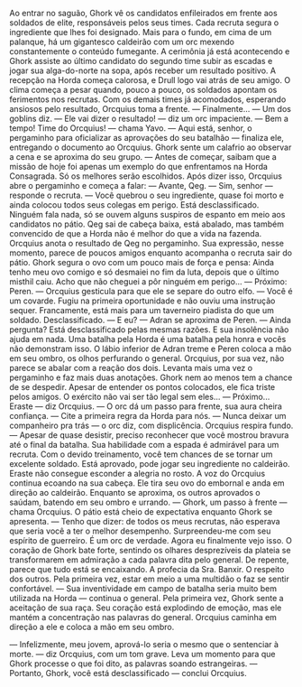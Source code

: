 Ao entrar no saguão, Ghork vê os candidatos enfileirados em frente aos soldados de elite, responsáveis pelos seus times. Cada recruta segura o ingrediente que lhes foi designado. Mais para o fundo, em cima de um palanque, há um gigantesco caldeirão com um orc mexendo constantemente o conteúdo fumegante.  A cerimônia já está acontecendo e Ghork assiste ao último candidato do segundo time subir as escadas e jogar sua alga-do-norte na sopa, após receber um resultado positivo.
A recepção na Horda começa calorosa, e Drull logo vai atrás de seu amigo. O clima começa a pesar quando, pouco a pouco, os soldados apontam os ferimentos nos recrutas. Com os demais times já acomodados, esperando ansiosos pelo resultado, Orcquius toma a frente.
— Finalmente… — Um dos goblins diz. 
— Ele vai dizer o resultado! — diz um orc impaciente. 
— Bem a tempo! Time do Orcquius! —  chama Yavo. — Aqui está, senhor, o pergaminho para oficializar as aprovações do seu batalhão — finaliza ele, entregando o documento ao Orcquius.
Ghork sente um calafrio ao observar a cena e se aproxima do seu grupo.
— Antes de começar, saibam que a missão de hoje foi apenas um exemplo do que enfrentamos na Horda Consagrada. Só os melhores serão escolhidos.
Após dizer isso, Orcquius abre o pergaminho e começa a falar:
— Avante, Qeg.
— Sim, senhor — responde o recruta.
— Você quebrou o seu ingrediente, quase foi morto e ainda colocou todos seus colegas em perigo. Está desclassificado. 
Ninguém fala nada, só se ouvem alguns suspiros de espanto em meio aos candidatos no pátio. Qeg sai de cabeça baixa, está abalado, mas também convencido de que a Horda não é melhor do que a vida na fazenda.
Orcquius anota o resultado de Qeg no pergaminho. Sua expressão, nesse momento, parece de poucos amigos enquanto acompanha o recruta sair do pátio.
Ghork segura o ovo com um pouco mais de força e pensa:
Ainda tenho meu ovo comigo e só desmaiei no fim da luta, depois que o último misthil caiu. Acho que não cheguei a pôr ninguém em perigo...
— Próximo: Peren. — Orcquius gesticula para que ele se separe do outro elfo. — Você é um covarde. Fugiu na primeira oportunidade e não ouviu uma instrução sequer. Francamente, está mais para um taverneiro piadista do que um soldado. Desclassificado. 
— E eu? — Adran se aproxima de Peren.
— Ainda pergunta? Está desclassificado pelas mesmas razões. E sua insolência não ajuda em nada. Uma batalha pela Horda é uma batalha pela honra e vocês não demonstram isso.
O lábio inferior de Adran treme e Peren coloca a mão em seu ombro, os olhos perfurando o general.
Orcquius, por sua vez, não parece se abalar com a reação dos dois. Levanta mais uma vez o pergaminho e faz mais duas anotações.
Ghork nem ao menos tem a chance de se despedir. Apesar de entender os pontos colocados, ele fica triste pelos amigos. O exército não vai ser tão legal sem eles...
— Próximo... Eraste — diz Orcquius. — O orc dá um passo para frente, sua aura cheira confiança. — Cite a primeira regra da Horda para nós.
— Nunca deixar um companheiro pra trás — o orc diz, com displicência.
Orcquius respira fundo.
— Apesar de quase desistir, preciso reconhecer que você mostrou bravura até o final da batalha. Sua habilidade com a espada é admirável para um recruta. Com o devido treinamento, você tem chances de se tornar um excelente soldado. Está aprovado, pode jogar seu ingrediente no caldeirão.
Eraste não consegue esconder a alegria no rosto. A voz do Orcquius continua ecoando na sua cabeça. Ele tira seu ovo do embornal e anda em direção ao caldeirão. Enquanto se aproxima, os outros aprovados o saúdam, batendo em seu ombro e urrando.
— Ghork, um passo à frente — chama Orcquius.
O pátio está cheio de expectativa enquanto Ghork se apresenta.
— Tenho que dizer: de todos os meus recrutas, não esperava que seria você a ter o melhor desempenho. Surpreendeu-me com seu espírito de guerreiro. É um orc de verdade. Agora eu finalmente vejo isso.
O coração de Ghork bate forte, sentindo os olhares desprezíveis da plateia se transformarem em admiração a cada palavra dita pelo general. De repente, parece que tudo está se encaixando. A profecia da Sra. Banxir. O respeito dos outros. Pela primeira vez, estar em meio a uma multidão o faz se sentir confortável. 
— Sua inventividade em campo de batalha seria muito bem utilizada na Horda — continua o general.
Pela primeira vez, Ghork sente a aceitação de sua raça. Seu coração está explodindo de emoção, mas ele mantém a concentração nas palavras do general. Orcquius caminha em direção a ele e coloca a mão em seu ombro. 

— Infelizmente, meu jovem, aprová-lo seria o mesmo que o sentenciar à morte. — diz Orcquius, com um tom grave.
Leva um momento para que Ghork processe o que foi dito, as palavras soando estrangeiras. 
— Portanto, Ghork, você está desclassificado — conclui Orcquius.